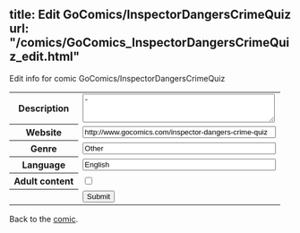 title: Edit GoComics/InspectorDangersCrimeQuiz
url: "/comics/GoComics_InspectorDangersCrimeQuiz_edit.html"
---
Edit info for comic GoComics/InspectorDangersCrimeQuiz

<form name="comic" action="http://gaepostmail.appspot.com/comic/" method="post">
<table class="comicinfo">
<tr>
<th>Description</th><td><textarea name="description" cols="40" rows="3">-</textarea></td>
</tr>
<tr>
<th>Website</th><td><input type="text" name="url" value="http://www.gocomics.com/inspector-dangers-crime-quiz" size="40"/></td>
</tr>
<tr>
<th>Genre</th><td><input type="text" name="genre" value="Other" size="40"/></td>
</tr>
<tr>
<th>Language</th><td><input type="text" name="language" value="English" size="40"/></td>
</tr>
<tr>
<th>Adult content</th><td><input type="checkbox" name="adult" value="adult" /></td>
</tr>
<tr>
<th></th><td>
<input type="hidden" name="comic" value="GoComics_InspectorDangersCrimeQuiz" />
<input type="submit" name="submit" value="Submit" />
</td>
</tr>
</table>
</form>

Back to the [comic](GoComics_InspectorDangersCrimeQuiz.html).
